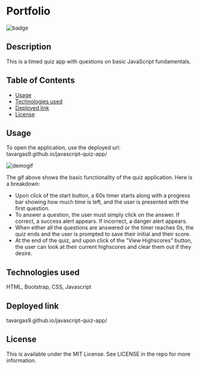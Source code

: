 # Portfolio
![badge](https://img.shields.io/badge/MIT-License-blue.svg)

## Description

This is a timed quiz app with questions on basic JavaScript fundamentals. 

## Table of Contents 

- [Usage](#usage)
- [Technologies used](#technologies-used)
- [Deployed link](#deployed-link)
- [License](#license)

## Usage

To open the application, use the deployed url: tavargas9.github.io/javascript-quiz-app/

![demogif](https://github.com/tavargas9/javascript-quiz-app/assets/142061829/3aec9f10-482c-4706-851c-98ea02e6f535)

The gif above shows the basic functionality of the quiz application. Here is a breakdown:

- Upon click of the start button, a 60s timer starts along with a progress bar showing how much time is left, and the user is presented with the first question.
- To answer a question, the user must simply click on the answer. If correct, a success alert appears. If incorrect, a danger alert appears.
- When either all the questions are answered or the timer reaches 0s, the quiz ends and the user is prompted to save their initial and their score.
- At the end of the quiz, and upon click of the "View Highscores" button, the user can look at their current highscores and clear them out if they desire. 


##  Technologies used

HTML, Bootstrap, CSS, Javascript

## Deployed link

tavargas9.github.io/javascript-quiz-app/

## License

This is available under the MIT License. See LICENSE in the repo for more information.
